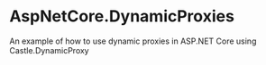 # AspNetCore.DynamicProxies
 An example of how to use dynamic proxies in ASP.NET Core using Castle.DynamicProxy
